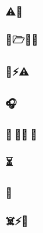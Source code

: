 
# ⚠👷
# 📂🗁📰💼 
# 📌⚡⚠
# 🎧
# 📧 📝📓 📘 
# ⏳
# 🛑
# ☠️⚡🛑





<!--stackedit_data:
eyJoaXN0b3J5IjpbLTIwNzY2MTc1MzgsMTQyODc2NjQyNCwxND
Q0NTA1NDZdfQ==
-->